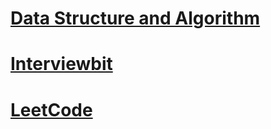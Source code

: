 

# [Data Structure and Algorithm](./DSA.md)

# [Interviewbit](./interviewbit.md)

# [LeetCode](./leetcode.md)

